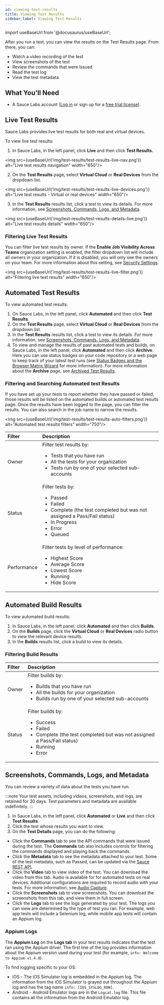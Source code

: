 ```yaml
---
id: viewing-test-results
title: Viewing Test Results
sidebar_label: Viewing Test Results
---
```


import useBaseUrl from '@docusaurus/useBaseUrl';

After you run a test, you can view the results on the Test Results page. From there, you can:

- Watch a video recording of the test
- View screenshots of the test
- Review the commands that were issued
- Read the test log
- View the test metadata

## What You'll Need

- A Sauce Labs account ([Log in](https://accounts.saucelabs.com/am/XUI/#login/) or sign up for a [free trial license](https://saucelabs.com/sign-up)).

## Live Test Results

Sauce Labs provides live test results for both real and virtual devices.

To view live test results:

1. In Sauce Labs, in the left panel, click **Live** and then click **Test Results.**

<img src={useBaseUrl('img/test-results/test-results-live-nav.png')} alt="Live test results navigation" width="650"/>

2. On the **Test Results** page, select **Virtual Cloud** or **Real Devices** from the dropdown list.

<img src={useBaseUrl('img/test-results/test-results-live-devices.png')} alt="Live test results - Virtual or real devices" width="650"/>

3. In the **Test Results** results list, click a test to view its details. For more information, see [Screenshots, Commands, Logs, and Metadata](#screenshots-commands-logs-and-metadata).

<img src={useBaseUrl('img/test-results/test-results-details-live.png')} alt="Live test results details" width="650"/>

### Filtering Live Test Results

You can filter live test results by owner. If the **Enable Job Visibility Across Teams** organization setting is enabled, the filter dropdown list will include all owners in your organization. If it is disabled, you will only see the owners on your team. For more information about this setting, see [Security Settings](https://docs.saucelabs.com/basics/acct-team-mgmt/org-settings/#security-settings).

<img src={useBaseUrl('img/test-results/test-results-live-filter.png')} alt="Filtering live test results" width="650"/>

## Automated Test Results

To view automated test results:

1. On Sauce Labs, in the left panel, click **Automated** and then click **Test Results**.
2. On the **Test Results** page, select **Virtual Cloud** or **Real Devices** from the dropdown list.
3. In the **Test Results** results list, click a test to view its details. For more information, see [Screenshots, Commands, Logs, and Metadata](#screenshots-commands-logs-and-metadata).
4. To view and manage the results of past automated tests and builds, on Sauce Labs, in the left panel, click **Automated** and then click **Archive**. Here you can use status badges on your code repository or a web page to keep track of your latest test runs (see [Status Badges and the Browser Matrix Wizard](/test-results/badges-browser-matrix) for more information). For more information about the **Archive** page, see [Archived Test Results](/test-results/archived-test-results).

### Filtering and Searching Automated test Results

If you have set up your tests to report whether they have passed or failed, those results will be listed on the automated builds or automated test results page. Once the results have been logged to the page, you can filter the results. You can also search in the job name to narrow the results.

<img src={useBaseUrl('img/test-results/test-results-auto-filters.png')} alt="Automated test results filters" width="750"/>

| Filter      | Description                                                                                                                                                                             |
| :---------- | :-------------------------------------------------------------------------------------------------------------------------------------------------------------------------------------- |
| Owner       | Filter test results by: <ul><li>Tests that you have run</li><li>All the tests for your organization</li><li>Tests run by one of your selected sub-accounts</li></ul>                    |
| Status      | Filter tests by: <ul><li>Passed</li><li>Failed</li><li>Complete (the test completed but was not assigned a Pass/Fail status)</li><li>In Progress</li><li>Error</li><li>Queued</li></ul> |
| Performance | Filter tests by level of performance: <ul><li>Highest Score</li><li>Average Score</li><li>Lowest Score</li><li>Running</li><li>Hide Score</li></ul>                                     |

## Automated Build Results

To view automated build results:

1. In Sauce Labs, in the left panel, click **Automated** and then click **Builds**.
2. On the **Builds** page, click the **Virtual Cloud** or **Real Devices** radio button to view the relevant device results.
3. In the **Builds** results list, click a build to view its details.

### Filtering Build Results

| Filter | Description                                                                                                                                                            |
| :----- | :--------------------------------------------------------------------------------------------------------------------------------------------------------------------- |
| Owner  | Filter builds by: <ul><li>Builds that you have run</li><li>All the builds for your organization</li><li>Builds run by one of your selected sub-accounts</li></ul>      |
| Status | Filter builds by: <ul><li>Success</li><li>Failed</li><li>Complete (the test completed but was not assigned a Pass/Fail status)</li><li>Running</li><li>Error</li></ul> |

## Screenshots, Commands, Logs, and Metadata

You can review a variety of data about the tests you have run.

:::note
Your test assets, including videos, screenshots, and logs, are retained for 30 days. Test parameters and metadata are available indefinitely.
:::

1. In Sauce Labs, in the left panel, click **Automated** or **Live** and then click **Test Results**.
2. Click the test whose results you want to view.
3. On the **Test Details** page, you can do the following:

- Click the **Commands** tab to see the API commands that were issued during the test. The **Commands** tab also includes controls for filtering the commands displayed and playing back the commands.
- Click the **Metadata** tab to see the metadata attached to your test. Some of the test metadata, such as Passed, can be updated via the [Sauce REST API](/test-results/test-status).
- Click the **Video** tab to view video of the test. You can download the video from this tab. Audio is available for for automated tests on real devices. Additional configurations are required to record audio with your tests. For more information, see [Audio Capture](/mobile-apps/features/audio-capture/).
- Click the **Screenshots** tab to view screenshots. You can download the screenshots from this tab, and view them in full screen.
- Click the **Logs** tab to see the logs generated by your test. The logs you can view are determined by the type of test you ran. For example, web app tests will include a Selenium log, while mobile app tests will contain an Appium log.

### Appium Logs

The **Appium Log** on the **Logs tab** in your test results indicates that the test ran using the Appium driver. The first line of the log provides information about the Appium version used during your test (for example, `info: Welcome to Appium v1.4.0`).

To find logging specific to your OS:

- iOS - The iOS Simulator log is embedded in the Appium log. The information from the iOS Simulator is grayed out throughout the Appium log and has the tag name `info: [IOS_SYSLOG_ROW]`.
- Android - Android Emulator logs are in the `Logcat.log` file. This file contains all the information from the Android Emulator log.
